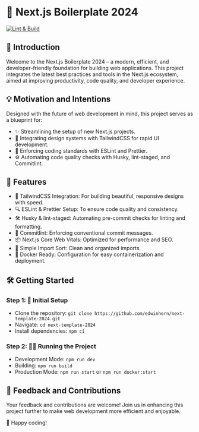 # 🚀 Next.js Boilerplate 2024

[![Lint & Build](https://github.com/edwinhern/next-template-2024/actions/workflows/build.yml/badge.svg?branch=main)](https://github.com/edwinhern/next-template-2024/actions/workflows/build.yml)

## 🌟 Introduction

Welcome to the Next.js Boilerplate 2024 – a modern, efficient, and developer-friendly foundation for building web applications. This project integrates the latest best practices and tools in the Next.js ecosystem, aimed at improving productivity, code quality, and developer experience.

## 💡 Motivation and Intentions

Designed with the future of web development in mind, this project serves as a blueprint for:

- ✨ Streamlining the setup of new Next.js projects.
- 🎨 Integrating design systems with TailwindCSS for rapid UI development.
- 📏 Enforcing coding standards with ESLint and Prettier.
- ⚙️ Automating code quality checks with Husky, lint-staged, and Commitlint.

## 🚀 Features

- 🌈 TailwindCSS Integration: For building beautiful, responsive designs with speed.
- 🔍 ESLint & Prettier Setup: To ensure code quality and consistency.
- 🛠️ Husky & lint-staged: Automating pre-commit checks for linting and formatting.
- 📝 Commitlint: Enforcing conventional commit messages.
- 📦 Next.js Core Web Vitals: Optimized for performance and SEO.
- 🔄 Simple Import Sort: Clean and organized imports.
- 🐳 Docker Ready: Configuration for easy containerization and deployment.

## 🛠️ Getting Started

### Step 1: 🚀 Initial Setup

- Clone the repository: `git clone https://github.com/edwinhern/next-template-2024.git`
- Navigate: `cd next-template-2024`
- Install dependencies: `npm ci`

### Step 2: 🏃‍♂️ Running the Project

- Development Mode: `npm run dev`
- Building: `npm run build`
- Production Mode: `npm run start` or `npm run docker:start`

## 🤝 Feedback and Contributions

Your feedback and contributions are welcome! Join us in enhancing this project further to make web development more efficient and enjoyable.

🎉 Happy coding!
